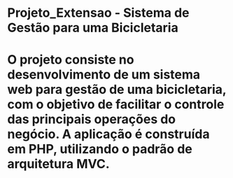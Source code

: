 # Projeto_Extensao - Sistema de Gestão para uma Bicicletaria

# O projeto consiste no desenvolvimento de um sistema web para gestão de uma bicicletaria, com o objetivo de facilitar o controle das principais operações do negócio. A aplicação é construída em PHP, utilizando o padrão de arquitetura MVC.
